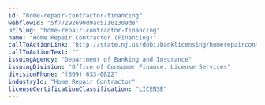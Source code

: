 ```yaml
---
id: "home-repair-contractor-financing"
webflowId: "5f77292690d9ac51101309d8"
urlSlug: "home-repair-contractor-financing"
name: "Home Repair Contractor (Financing)"
callToActionLink: "http://state.nj.us/dobi/banklicensing/homerepaircont.html"
callToActionText: ""
issuingAgency: "Department of Banking and Insurance"
issuingDivision: "Office of Consumer Finance, License Services"
divisionPhone: "(609) 633-0822"
industryId: "Home Repair Contractor"
licenseCertificationClassification: "LICENSE"
---
```

